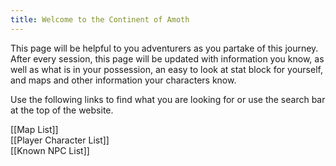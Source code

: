 ```yaml
---
title: Welcome to the Continent of Amoth
---
```

This page will be helpful to you adventurers as you partake of this journey. After every session, this page will be updated with information you know, as well as what is in your possession, an easy to look at stat block for yourself, and maps and other information your characters know.

Use the following links to find what you are looking for or use the search bar at the top of the website.


[[Map List]]  
[[Player Character List]]  
[[Known NPC List]]  



